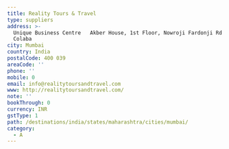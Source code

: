 ```yaml
---
title: Reality Tours & Travel
type: suppliers
address: >-
  Unique Business Centre   Akber House, 1st Floor, Nowroji Fardonji Rd  
  Colaba  
city: Mumbai
country: India
postalCode: 400 039
areaCode: ''
phone: ''
mobile: 0
email: info@realitytoursandtravel.com
www: http://realitytoursandtravel.com/
note: ''
bookThrough: 0
currency: INR
gstType: 1
path: /destinations/india/states/maharashtra/cities/mumbai/
category:
  - A
---
```



